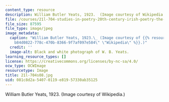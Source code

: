 ```yaml
---
content_type: resource
description: William Butler Yeats, 1923.  (Image courtesy of Wikipedia.)
file: /courses/21l-704-studies-in-poetry-20th-century-irish-poetry-the-shadow-of-w-b-yeats-spring-2008/081c8d2a54070119e81957330ab35125_21l-704s08.jpg
file_size: 87595
file_type: image/jpeg
image_metadata:
  caption: "William Butler Yeats, 1923.\_ (Image courtesy of {{% resource_link \"\
    b84d0822-778c-470b-8366-9f7af097e584\" \"Wikipedia\" %}}.)"
  credit: ''
  image-alt: Black and white photograph of W. B. Yeats.
learning_resource_types: []
license: https://creativecommons.org/licenses/by-nc-sa/4.0/
ocw_type: OCWImage
resourcetype: Image
title: 21l-704s08.jpg
uid: 081c8d2a-5407-0119-e819-57330ab35125
---
```

William Butler Yeats, 1923.  (Image courtesy of Wikipedia.)